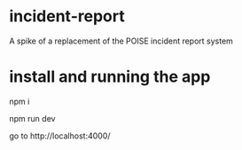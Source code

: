 # incident-report

A spike of a replacement of the POISE incident report system

# install and running the app

npm i

npm run dev

go to http://localhost:4000/
